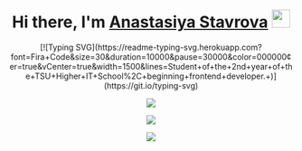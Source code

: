 <h1 align="center">Hi there, I'm <a href="https://vk.com/an_stavrova" target="_blank">Anastasiya Stavrova</a> 
<img src="https://github.com/blackcater/blackcater/raw/main/images/Hi.gif" height="32"/></h1>

<div align="center">
[![Typing SVG](https://readme-typing-svg.herokuapp.com?font=Fira+Code&size=30&duration=10000&pause=30000&color=000000&center=true&vCenter=true&width=1500&lines=Student+of+the+2nd+year+of+the+TSU+Higher+IT+School%2C+beginning+frontend+developer.+)](https://git.io/typing-svg)

![](http://github-profile-summary-cards.vercel.app/api/cards/profile-details?username=Anastasiya-Stavrova&theme=algolia)

![](http://github-profile-summary-cards.vercel.app/api/cards/stats?username=Anastasiya-Stavrova&theme=algolia)

![](http://github-profile-summary-cards.vercel.app/api/cards/productive-time?username=Anastasiya-Stavrova&theme=algolia&utcOffset=8)
</div>




<!---
AnastasiaStavrova/AnastasiaStavrova is a ✨ special ✨ repository because its `README.md` (this file) appears on your GitHub profile.
You can click the Preview link to take a look at your changes.
--->
